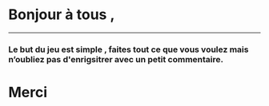 # Bonjour à tous , 
-----
### Le but du jeu est simple , faites tout ce que vous voulez mais n’oubliez pas d'enrigsitrer avec un petit commentaire.

# Merci
